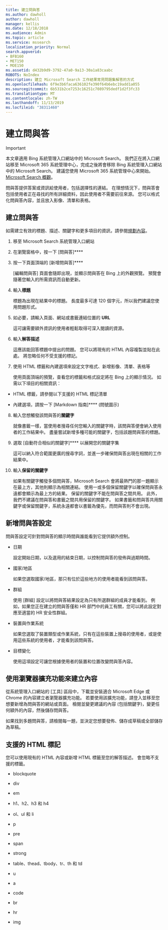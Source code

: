 ```yaml
---
title: 建立問與答
ms.author: dawholl
author: dawholl
manager: kellis
ms.date: 12/18/2018
ms.audience: Admin
ms.topic: article
ms.service: mssearch
localization_priority: Normal
search.appverid:
- BFB160
- MET150
- MOE150
ms.assetid: d432b9d9-3792-47a0-9a13-30a1a83caabc
ROBOTS: NoIndex
description: 建立 Microsoft Search 工作結果常見問題集解答的方式
ms.openlocfilehash: 6f9e3b6faca636102fe390f64b6ebc19add1a055
ms.sourcegitcommit: 6b531b2ce7253c16251c7089795dedf1d2f3fc33
ms.translationtype: MT
ms.contentlocale: zh-TW
ms.lasthandoff: 11/13/2019
ms.locfileid: "38311460"
---
```

# <a name="create-qas"></a>建立問與答

> [!IMPORTANT]
> 本文章適用 Bing 系統管理入口網站中的 Microsoft Search。 我們正在將入口網站移至 Microsoft 365 系統管理中心，完成之後將會移除 Bing 系統管理入口網站中的 Microsoft Search。 建議您使用 Microsoft 365 系統管理中心來開始。 [Microsoft Search 概觀](overview-microsoft-search.md)。

問與答提供答案或資訊給使用者，包括選擇性的連結。 在理想情況下，問與答會包括使用者正在尋找的所有詳細資料，因此使用者不需要前往來源。 您可以格式化問與答內容，並且放入影像、清單和表格。
  
## <a name="create-a-qa"></a>建立問與答

如需建立有效的標題、描述、關鍵字和更多項目的資訊，請參閱[規劃內容](plan-your-content.md)。
  
1. 移至 Microsoft Search 系統管理入口網站
    
2. 在瀏覽窗格中，按一下 [問與答]****
    
3. 按一下頁面頂端的 [新增問與答]****
    
    [編輯問與答] 頁面會隨即出現，並顯示問與答在 Bing 上的外觀預覽。 預覽會隨著您輸入的所需資訊而自動更新。
    
4. 輸入**標題**
    
    標題為出現在結果中的標題。 長度最多可達 120 個字元，所以我們建議您使用問題形式。
    
5. 如必要，請輸入頁面、網站或書籤連結位置的 **URL** 
    
    這可讓需要額外資訊的使用者輕鬆取得可深入閱讀的資源。
    
6. 輸入**解答描述**
    
    這應該能回答標題中提出的問題。 您可以將現有的 HTML 內容複製並貼在此處。 將忽略任何不受支援的標記。
    
7. 使用 HTML 標籤和內建選項來設定文字格式、新增影像、清單、表格等
    
    使用頁面頂端的預覽，查看您的標籤和格式設定將在 Bing 上的顯示情況。 如需以下項目的相關資訊：
    
  - HTML 標籤，請參閱以下支援的 HTML 標記清單
    
  - 內建選項，請按一下 [Markdown 指南]**** (問號圖示) 
    
8. 輸入您想觸發該問與答的**關鍵字** 
    
    就像書籤一樣，當使用者搜尋任何您輸入的關鍵字時，該問與答便會納入使用者的工作結果中。 盡量嘗試新增多種可能的關鍵字，包括該題問與答的標題。
    
9. 選取 [自動符合相似的關鍵字]**** 以展開您的關鍵字集 
    
    這可以納入符合範圍更廣的搜尋字詞，並進一步確保問與答出現在相關的工作結果中。
    
10. 輸入**保留的關鍵字**
    
    如果有關鍵字觸發多個問與答，Microsoft Search 會將最熱門的那一題顯示在最上方，其他則顯示為相關連結。 使用一或多個保留關鍵字以確保問與答永遠都會顯示為最上方的結果。 保留的關鍵字不能在問與答之間共用。 此外，我們不建議在問與答和書籤之間共用保留的關鍵字。 如果書籤和問與答共用關鍵字或保留關鍵字，系統永遠都會以書籤為優先，而問與答則不會出現。
    
## <a name="add-qa-settings"></a>新增問與答設定

問與答設定可針對問與答的顯示時間與誰能看到它提供額外控制。
  
- 日期
    
    設定開始日期，以及選用的結束日期，以控制問與答的發佈與過期時間。
    
- 國家/地區
    
    如果您選取國家/地區，那只有位於這些地方的使用者能看到該問與答。
    
- 群組
    
    使用 [群組] 設定以將問與答結果設定為只有所選群組的成員才能看到。 例如，如果您正在建立的問與答僅和 HR 部門中的員工有關，您可以將此設定對應至適當的 HR 安全性群組。
    
- 裝置與作業系統
    
    如果您選取了裝置類型或作業系統，只有在這些裝置上搜尋的使用者，或是使用這些系統的使用者，才能看到該問與答。
    
- 目標變化
    
    使用這項設定可讓您根據使用者的裝置和位置改變問與答內容。
    
## <a name="use-a-browser-extension-to-create-content"></a>使用瀏覽器擴充功能來建立內容

從系統管理入口網站的 [工具] 區段中，下載並安裝適合 Microsoft Edge 或 Chrome 的內容建立者瀏覽器擴充功能。 若要使用該擴充功能，請登入並移至您想要新增為問與答的網站或頁面。 檢閱並變更建議的內容 (包括關鍵字)，變更任何額外的內容，然後儲存問與答。
  
如果找到多題問與答，請檢閱每一題，並決定您想要發佈、儲存成草稿或全部儲存為草稿。
  
## <a name="supported-html-tags"></a>支援的 HTML 標記

您可以使用現有的 HTML 內容或新增 HTML 標籤至您的解答描述。 會忽略不支援的標籤。
  
- blockquote
    
- div
    
- em
    
- h1、h2、h3 和 h4
    
- ol、ul 和 li
    
- p
    
- pre
    
- span
    
- strong
    
- table、thead、tbody、tr、th 和 td
    
- u
    
- a
    
- code
    
- br
    
- hr
    
- img

  

